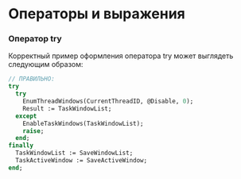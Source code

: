 # Операторы и выражения

### Оператор try

Корректный пример оформления оператора try может выглядеть следующим образом:

```Pascal
// ПРАВИЛЬНО:
try
  try
    EnumThreadWindows(CurrentThreadID, @Disable, 0);
    Result := TaskWindowList;
  except
    EnableTaskWindows(TaskWindowList);
    raise;
  end;
finally
  TaskWindowList := SaveWindowList;
  TaskActiveWindow := SaveActiveWindow;
end;
```



